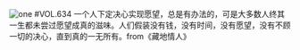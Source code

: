 ![one](http://image.wufazhuce.com/FtO7Wm6ngXXye_jZ7dPiKF5Rj0Te)
#VOL.634
一个人下定决心实现愿望，总是有办法的，可是大多数人终其一生都未尝过愿望成真的滋味。人们假装没有钱，没有时间，没有愿望，没有不顾一切的决心，直到真的一无所有。from《藏地情人》